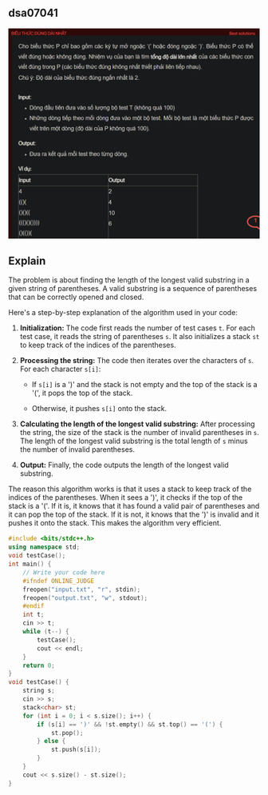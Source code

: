 ## dsa07041
![alt text](image.png)

## Explain
The problem is about finding the length of the longest valid substring in a given string of parentheses. A valid substring is a sequence of parentheses that can be correctly opened and closed.

Here's a step-by-step explanation of the algorithm used in your code:

1. **Initialization:** The code first reads the number of test cases `t`. For each test case, it reads the string of parentheses `s`. It also initializes a stack `st` to keep track of the indices of the parentheses.

2. **Processing the string:** The code then iterates over the characters of `s`. For each character `s[i]`:

   - If `s[i]` is a ')' and the stack is not empty and the top of the stack is a '(', it pops the top of the stack.

   - Otherwise, it pushes `s[i]` onto the stack.

3. **Calculating the length of the longest valid substring:** After processing the string, the size of the stack is the number of invalid parentheses in `s`. The length of the longest valid substring is the total length of `s` minus the number of invalid parentheses.

4. **Output:** Finally, the code outputs the length of the longest valid substring.

The reason this algorithm works is that it uses a stack to keep track of the indices of the parentheses. When it sees a ')', it checks if the top of the stack is a '('. If it is, it knows that it has found a valid pair of parentheses and it can pop the top of the stack. If it is not, it knows that the ')' is invalid and it pushes it onto the stack. This makes the algorithm very efficient.

```cpp
#include <bits/stdc++.h>
using namespace std;
void testCase();
int main() {
    // Write your code here
    #ifndef ONLINE_JUDGE
    freopen("input.txt", "r", stdin);
    freopen("output.txt", "w", stdout);
    #endif
    int t;
    cin >> t;
    while (t--) {
        testCase();
        cout << endl;
    }
    return 0;
}
void testCase() {
    string s;
    cin >> s;
    stack<char> st;
    for (int i = 0; i < s.size(); i++) {
        if (s[i] == ')' && !st.empty() && st.top() == '(') {
            st.pop();
        } else {
            st.push(s[i]);
        }
    }
    cout << s.size() - st.size();
}
```
